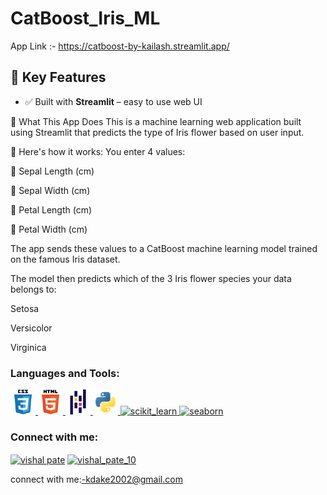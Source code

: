 # CatBoost_Iris_ML

App Link :- https://catboost-by-kailash.streamlit.app/

## 📌 Key Features
- ✅ Built with **Streamlit** – easy to use web UI  

🌼 What This App Does
This is a machine learning web application built using Streamlit that predicts the type of Iris flower based on user input.

🌸 Here's how it works:
You enter 4 values:

🌿 Sepal Length (cm)

🌿 Sepal Width (cm)

🌸 Petal Length (cm)

🌸 Petal Width (cm)

The app sends these values to a CatBoost machine learning model trained on the famous Iris dataset.

The model then predicts which of the 3 Iris flower species your data belongs to:

Setosa

Versicolor

Virginica

<h3 align="left">Languages and Tools:</h3>
<p align="left"> <a href="https://www.w3schools.com/css/" target="_blank" rel="noreferrer"> <img src="https://raw.githubusercontent.com/devicons/devicon/master/icons/css3/css3-original-wordmark.svg" alt="css3" width="40" height="40"/> </a> <a href="https://www.w3.org/html/" target="_blank" rel="noreferrer"> <img src="https://raw.githubusercontent.com/devicons/devicon/master/icons/html5/html5-original-wordmark.svg" alt="html5" width="40" height="40"/> </a> <a href="https://pandas.pydata.org/" target="_blank" rel="noreferrer"> <img src="https://raw.githubusercontent.com/devicons/devicon/2ae2a900d2f041da66e950e4d48052658d850630/icons/pandas/pandas-original.svg" alt="pandas" width="40" height="40"/> </a> <a href="https://www.python.org" target="_blank" rel="noreferrer"> <img src="https://raw.githubusercontent.com/devicons/devicon/master/icons/python/python-original.svg" alt="python" width="40" height="40"/> </a> <a href="https://scikit-learn.org/" target="_blank" rel="noreferrer"> <img src="https://upload.wikimedia.org/wikipedia/commons/0/05/Scikit_learn_logo_small.svg" alt="scikit_learn" width="40" height="40"/> </a> <a href="https://seaborn.pydata.org/" target="_blank" rel="noreferrer"> <img src="https://seaborn.pydata.org/_images/logo-mark-lightbg.svg" alt="seaborn" width="40" height="40"/> </a> </p>



<h3 align="left">Connect with me:</h3>
<p align="left">
<a href="https://linkedin.com/in/vishal pate" target="blank"><img align="center" src="https://raw.githubusercontent.com/rahuldkjain/github-profile-readme-generator/master/src/images/icons/Social/linked-in-alt.svg" alt="vishal pate" height="30" width="40" /></a>
<a href="https://instagram.com/vishal_pate_10" target="blank"><img align="center" src="https://raw.githubusercontent.com/rahuldkjain/github-profile-readme-generator/master/src/images/icons/Social/instagram.svg" alt="vishal_pate_10" height="30" width="40" /></a>

connect with me:-kdake2002@gmail.com
